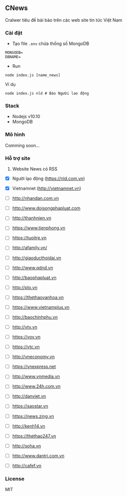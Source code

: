 ## CNews

Cralwer tiêu đề bài bào trên các web site tin tức Việt Nam

### Cài đặt
- Tạo file `.env` chứa thống số MongoDB
```
MONGODB=
DBNAME=
```

- Run
```
node index.js [name_news]
```
Ví dụ
```
node index.js nld # Báo Người lao động
```

### Stack
- Nodejs v10.10
- MongoDB

### Mô hình
 Comming soon...

 ### Hỗ trợ site
 1. Website News có RSS
- [x] Người lạo động (https://nld.com.vn)
- [x] Vietnamnet (http://vietnamnet.vn)
- [ ] http://nhandan.com.vn
- [ ] http://www.doisongphapluat.com
- [ ] http://thanhnien.vn
- [ ] https://www.tienphong.vn
- [ ] https://tuoitre.vn
- [ ] http://afamily.vn/
- [ ] http://giaoducthoidai.vn
- [ ] http://www.qdnd.vn
- [ ] http://baophapluat.vn
- [ ] http://plo.vn
- [ ] https://thethaovanhoa.vn
- [ ] https://www.vietnamplus.vn
- [ ] http://baochinhphu.vn
- [ ] http://vtv.vn
- [ ] https://vov.vn
- [ ] https://vtc.vn
- [ ] http://vneconomy.vn
- [ ] https://vnexpress.net
- [ ] http://www.vnmedia.vn
- [ ] http://www.24h.com.vn
- [ ] http://danviet.vn
- [ ] https://saostar.vn
- [ ] https://news.zing.vn
- [ ] http://kenh14.vn
- [ ] https://thethao247.vn
- [ ] http://soha.vn
- [ ] http://www.dantri.com.vn
- [ ] http://cafef.vn


### License
MIT